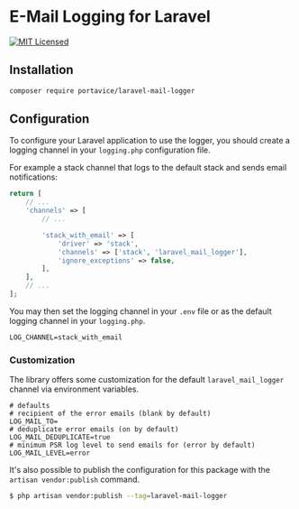 # E-Mail Logging for Laravel

[![MIT Licensed](https://img.shields.io/badge/License-MIT-brightgreen.svg?style=flat-square)](LICENSE.md)

## Installation

```sh
composer require portavice/laravel-mail-logger
```

## Configuration

To configure your Laravel application to use the logger, you should create a logging channel in your `logging.php` configuration file.

For example a stack channel that logs to the default stack and sends email notifications:

```php
return [
    // ...
    'channels' => [
        // ...    

        'stack_with_email' => [
            'driver' => 'stack',
            'channels' => ['stack', 'laravel_mail_logger'],
            'ignore_exceptions' => false,
        ],
    ],
    // ...    
];
```

You may then set the logging channel in your `.env` file or as the default logging channel in your `logging.php`.

```dotenv
LOG_CHANNEL=stack_with_email
```

### Customization

The library offers some customization for the default `laravel_mail_logger` channel via environment variables.

```dotenv
# defaults
# recipient of the error emails (blank by default) 
LOG_MAIL_TO=
# deduplicate error emails (on by default)
LOG_MAIL_DEDUPLICATE=true
# minimum PSR log level to send emails for (error by default) 
LOG_MAIL_LEVEL=error
```

It's also possible to publish the configuration for this package with the `artisan vendor:publish` command.

```sh
$ php artisan vendor:publish --tag=laravel-mail-logger
```
